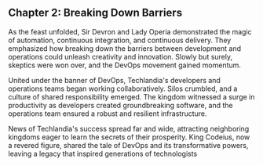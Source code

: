 ## **Chapter 2:** Breaking Down Barriers

As the feast unfolded, Sir Devron and Lady Operia demonstrated the magic of automation, continuous integration, and continuous delivery. They emphasized how breaking down the barriers between development and operations could unleash creativity and innovation. Slowly but surely, skeptics were won over, and the DevOps movement gained momentum.

United under the banner of DevOps, Techlandia's developers and operations teams began working collaboratively. Silos crumbled, and a culture of shared responsibility emerged. The kingdom witnessed a surge in productivity as developers created groundbreaking software, and the operations team ensured a robust and resilient infrastructure.

News of Techlandia's success spread far and wide, attracting neighboring kingdoms eager to learn the secrets of their prosperity. King Codeius, now a revered figure, shared the tale of DevOps and its transformative powers, leaving a legacy that inspired generations of technologists
